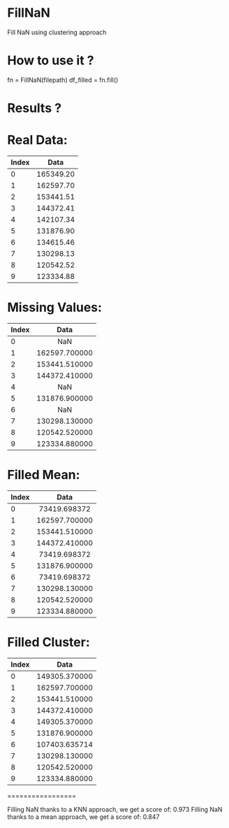 # FillNaN
Fill NaN using clustering approach


# How to use it ?
fn = FillNaN(filepath)
df_filled = fn.fill()

# Results ?

# Real Data:
| Index   |      Data      |
|----------|:-------------:|
| 0 | 165349.20 | 
| 1 | 162597.70 | 
| 2 | 153441.51 | 
| 3 | 144372.41 | 
| 4 | 142107.34 | 
| 5 | 131876.90 | 
| 6 | 134615.46 | 
| 7 | 130298.13 | 
| 8 | 120542.52 | 
| 9 | 123334.88 | 

# Missing Values:
| Index   |      Data      |
|----------|:-------------:|
| 0 | NaN | 
| 1 | 162597.700000 | 
| 2 | 153441.510000 | 
| 3 | 144372.410000 | 
| 4 | NaN | 
| 5 | 131876.900000 | 
| 6 | NaN | 
| 7 | 130298.130000 | 
| 8 | 120542.520000 | 
| 9 | 123334.880000 | 

# Filled Mean:
| Index   |      Data      |
|----------|:-------------:|
| 0 | 73419.698372 | 
| 1 | 162597.700000 | 
| 2 | 153441.510000 | 
| 3 | 144372.410000 | 
| 4 | 73419.698372 | 
| 5 | 131876.900000 | 
| 6 | 73419.698372 | 
| 7 | 130298.130000 | 
| 8 | 120542.520000 | 
| 9 | 123334.880000 | 

# Filled Cluster:
| Index   |      Data      |
|----------|:-------------:|
| 0 | 149305.370000 | 
| 1 | 162597.700000 | 
| 2 | 153441.510000 | 
| 3 | 144372.410000 | 
| 4 | 149305.370000 | 
| 5 | 131876.900000 | 
| 6 | 107403.635714 | 
| 7 | 130298.130000 | 
| 8 | 120542.520000 | 
| 9 | 123334.880000 |

=================

Filling NaN thanks to a KNN approach, we get a score of:
0.973
Filling NaN thanks to a mean approach, we get a score of:
0.847

